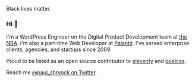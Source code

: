 Black lives matter.

### Hi 👋

I'm a WordPress Engineer on the Digital Product Development team at [the NBA][nba]. I'm also a part-time Web Developer at [Palantir][palantir]. I've served enterprise clients, agencies, and startups since 2009.

Proud to be listed as an open source contributor to [eleventy](https://github.com/11ty/eleventy/graphs/contributors) and [postcss](https://github.com/postcss/postcss/graphs/contributors).

Reach me [@paul_shryock on Twitter][twitter].

[nba]: https://www.nba.com/
[palantir]: https://www.palantir.com/
[twitter]: https://twitter.com/paul_shryock
